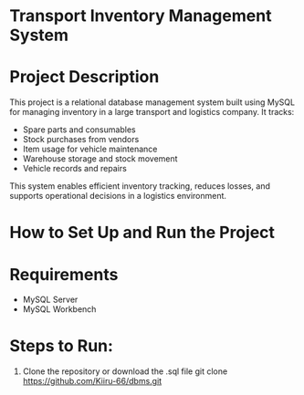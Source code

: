 # Transport Inventory Management System

# Project Description

This project is a relational database management system built using MySQL for managing inventory in a large transport and logistics company. It tracks:

- Spare parts and consumables
- Stock purchases from vendors
- Item usage for vehicle maintenance
- Warehouse storage and stock movement
- Vehicle records and repairs

This system enables efficient inventory tracking, reduces losses, and supports operational decisions in a logistics environment.

# How to Set Up and Run the Project

# Requirements

- MySQL Server
- MySQL Workbench 

# Steps to Run:

1. Clone the repository or download the .sql file
     git clone https://github.com/Kiiru-66/dbms.git

